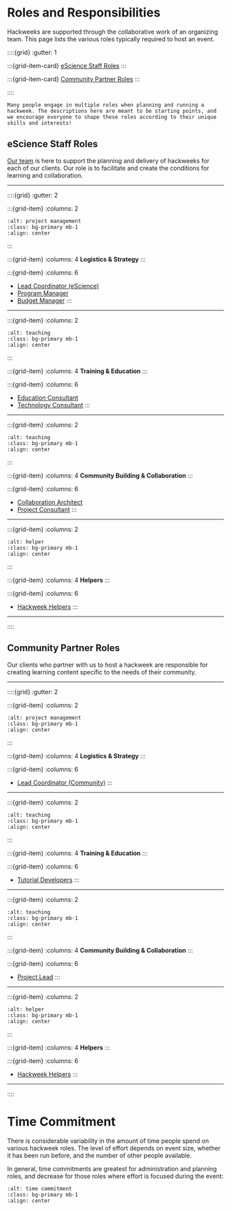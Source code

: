 # Roles and Responsibilities

Hackweeks are supported through the collaborative work of an organizing team. This page lists the various roles typically required to host an event.

::::{grid}
:gutter: 1

:::{grid-item-card} [eScience Staff Roles](#escience-staff-roles)
:::

:::{grid-item-card} [Community Partner Roles](#community-partner-roles)
:::

::::

```{note}
Many people engage in multiple roles when planning and running a hackweek. The descriptions here are meant to be starting points, and we encourage everyone to shape these roles according to their unique skills and interests!
```

## eScience Staff Roles

[Our team](../team.md) is here to support the planning and delivery of hackweeks for each of our clients. Our role is to facilitate and create the conditions for learning and collaboration.

<hr>

::::{grid}
:gutter: 2

:::{grid-item}
:columns: 2
```{image} ../images/noun-project-management-1874172.png
:alt: project management
:class: bg-primary mb-1
:align: center
```
:::

:::{grid-item}
:columns: 4
**Logistics & Strategy**
:::

:::{grid-item}
:columns: 6
* [Lead Coordinator (eScience)](lead-eScience.md) 
* [Program Manager](program-manager.md) 
* [Budget Manager](budget-manager.md) 
:::

<hr>

:::{grid-item}
:columns: 2
```{image} ../images/noun-teach-1614348.png
:alt: teaching
:class: bg-primary mb-1
:align: center
```
:::

:::{grid-item}
:columns: 4
**Training & Education**
:::

:::{grid-item}
:columns: 6
* [Education Consultant](education-consultant.md) 
* [Technology Consultant](technology-consultant.md)
:::

<hr>

:::{grid-item}
:columns: 2
```{image} ../images/noun-teamwork-1616304.png
:alt: teaching
:class: bg-primary mb-1
:align: center
```
:::

:::{grid-item}
:columns: 4
**Community Building & Collaboration**
:::

:::{grid-item}
:columns: 6
* [Collaboration Architect](collaboration-architect.md) 
* [Project Consultant](project-consultant.md)
:::

<hr>

:::{grid-item}
:columns: 2
```{image} ../images/noun-help-5401808.png
:alt: helper
:class: bg-primary mb-1
:align: center
```
:::

:::{grid-item}
:columns: 4
**Helpers**
:::

:::{grid-item}
:columns: 6
* [Hackweek Helpers](helper.md) 
:::

<hr>

::::

## Community Partner Roles

Our clients who partner with us to host a hackweek are responsible for creating learning content specific to the needs of their community. 

<hr>

::::{grid}
:gutter: 2

:::{grid-item}
:columns: 2
```{image} ../images/noun-project-management-1874172-gold.png
:alt: project management
:class: bg-primary mb-1
:align: center
```
:::

:::{grid-item}
:columns: 4
**Logistics & Strategy**
:::

:::{grid-item}
:columns: 6
* [Lead Coordinator (Community)](lead-community.md) 
:::

<hr>

:::{grid-item}
:columns: 2
```{image} ../images/noun-teach-1614348-gold.png
:alt: teaching
:class: bg-primary mb-1
:align: center
```
:::

:::{grid-item}
:columns: 4
**Training & Education**
:::

:::{grid-item}
:columns: 6
* [Tutorial Developers](tutorial-developer.md) 
:::

<hr>

:::{grid-item}
:columns: 2
```{image} ../images/noun-teamwork-1616304-gold.png
:alt: teaching
:class: bg-primary mb-1
:align: center
```
:::

:::{grid-item}
:columns: 4
**Community Building & Collaboration**
:::

:::{grid-item}
:columns: 6
* [Project Lead](project-lead.md) 
:::

<hr>

:::{grid-item}
:columns: 2
```{image} ../images/noun-help-5401808-gold.png
:alt: helper
:class: bg-primary mb-1
:align: center
```
:::

:::{grid-item}
:columns: 4
**Helpers**
:::

:::{grid-item}
:columns: 6
* [Hackweek Helpers](helper.md) 
:::

<hr>

::::

# Time Commitment

There is considerable variability in the amount of time people spend on various hackweek roles. The level of effort depends on event size, whether it has been run before, and the number of other people available. 

In general, time commitments are greatest for administration and planning roles, and decrease for those roles where effort is focused during the event: 

```{image} ../images/community-roles-time-commitment.png
:alt: time commitment
:class: bg-primary mb-1
:align: center
```

